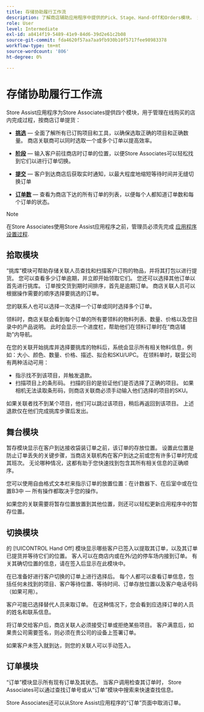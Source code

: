 ```yaml
---
title: 存储协助履行工作流
description: 了解商店辅助应用程序中提供的Pick、Stage、Hand-Off和Orders模块。 这些模块为BOPIS订单启用了端到端商店履行工作流。 Store Associates使用这些模块来管理和向客户交付商店提货单。
role: User
level: Intermediate
exl-id: a8414f19-5489-41e9-84d6-39d2e61c2b08
source-git-commit: fda4620f57aa7aa9fb930b10f5717fee98983378
workflow-type: tm+mt
source-wordcount: '806'
ht-degree: 0%

---
```


# 存储协助履行工作流

Store Assist应用程序为Store Associates提供四个模块，用于管理在线购买的店内完成过程，按商店订单提货：

- **[挑选](#pick-module)** — 全面了解所有已订购项目和工具，以确保选取正确的项目和正确数量。 商店关联商可以同时选取一个或多个订单以提高效率。

- **[阶段](#stage-module)** — 输入客户前往商店时订单的位置，以便Store Associates可以轻松找到它们以进行订单切换。

- **[提交](#hand-off-module)** — 客户到达商店后获取实时通知，以最大程度地缩短等待时间并无缝切换订单

- **[订单数](#orders-module)** — 查看为商店下达的所有订单的列表，以便每个人都知道订单数和每个订单的状态。

>[!NOTE]
>
>在Store Associates使用Store Assist应用程序之前，管理员必须先完成 [应用程序设置过程](app-setup.md).

## 拾取模块

“挑库”模块可帮助存储关联人员查找和扫描客户订购的物品，并将其打包以进行提货。 您可以查看多少订单逾期，并立即开始领取它们。 您还可以选择其他订单以首先进行挑库。 订单按交货到期时间排序，首先是逾期订单。 商店关联人员可以根据操作需要的顺序选择要挑选的订单。

您的联系人也可以选择一次选择一个订单或同时选择多个订单。

领料时，商店关联会看到每个订单的所有要领料的物料列表、数量、价格以及您目录中的产品说明。 此时会显示一个进度栏，帮助他们在领料订单时在“商店辅助”内导航。

在您的关联开始挑库并选择要挑库的物料后，系统会显示所有相关物料信息，例如：大小、颜色、数量、价格、描述、拟合和SKU/UPC。 在领料单时，联营公司有两种活动可用：

- 指示找不到该项目，并触发退款。
- 扫描项目上的条形码。 扫描的目的是验证他们是否选择了正确的项目。 如果相机无法读取条形码，则商店关联商必须手动输入他们选择的项目的SKU。

如果关联者找不到某个项目，他们可以跳过该项目，稍后再返回到该项目。  上述退款仅在他们完成挑库步骤后发出。

## 舞台模块

暂存模块显示在客户到达接收袋装订单之前，该订单的存放位置。 设置此位置是防止订单丢失的关键步骤，当商店关联机构在客户到达之前或您有许多订单时完成其班次。 无论哪种情况，这都有助于您快速找到包含其所有相关信息的正确顺序。

您可以使用自由格式文本栏来指示订单的放置位置：在计数器下、在后室中或在位置B3中 — 所有操作都取决于您的操作。

如果您的关联需要将暂存位置放置到其他位置，则还可以轻松更新应用程序中的暂存位置。

## 切换模块

的 [!UICONTROL Hand Off] 模块显示哪些客户已签入以提取其订单，以及其订单已提货并等待它们的位置。 客人可以在商店内或在外/边的停车场内接到订单。 有关其确切位置的信息，请在签入后显示在此模块中。

在已准备好进行客户切换的订单上进行选择后。 每个人都可以查看订单信息，包括任何未找到的项目、客户等待位置、等待时间、订单存放位置以及客户电话号码（如果可用）。

客户可能已选择替代人员来取订单。 在这种情况下，您会看到应选择订单的人员的姓名和联系信息。

将订单交给客户后，商店关联人必须接受订单或拒绝某些项目。 客户满意后，如果贵公司需要签名，则必须在贵公司的设备上签署订单。

如果客户未签入就到达，则您的关联人可以手动签入。

## 订单模块

“订单”模块显示所有现有订单及其状态。 当客户调用检查其订单时， Store Associates可以通过查找订单号或从“订单”模块中搜索来快速查找信息。

Store Associates还可以从Store Assist应用程序的“订单”页面中取消订单。
